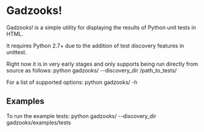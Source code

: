 # Gadzooks!

Gadzooks! is a simple utility for displaying the results of Python unit tests in HTML.

It requires Python 2.7+ due to the addition of test discovery features in unittest.

Right now it is in very early stages and only supports being run directly from source as follows:
    python gadzooks/ --discovery_dir /path_to_tests/
    
For a list of supported options:
    python gadzooks/ -h
    
## Examples
To run the example tests:
    python gadzooks/ --discovery_dir gadzooks/examples/tests